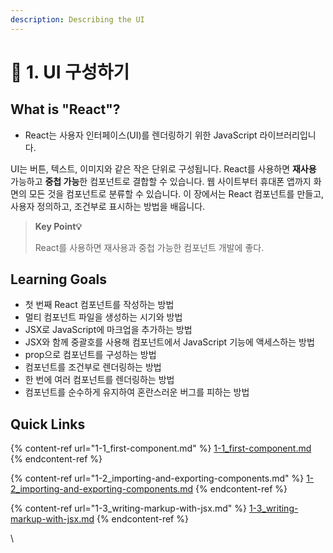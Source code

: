 ```yaml
---
description: Describing the UI
---
```


# 🎨 1. UI 구성하기

## What is "React"?

* React는 사용자 인터페이스(UI)를 렌더링하기 위한 JavaScript 라이브러리입니다.

UI는 버튼, 텍스트, 이미지와 같은 작은 단위로 구성됩니다. React를 사용하면 **재사용** 가능하고 **중첩 가능**한 컴포넌트로 결합할 수 있습니다. 웹 사이트부터 휴대폰 앱까지 화면의 모든 것을 컴포넌트로 분류할 수 있습니다. 이 장에서는 React 컴포넌트를 만들고, 사용자 정의하고, 조건부로 표시하는 방법을 배웁니다.

> **Key Point💡**
>
> React를 사용하면 재사용과 중첩 가능한 컴포넌트 개발에 좋다.

## Learning Goals

* 첫 번째 React 컴포넌트를 작성하는 방법
* 멀티 컴포넌트 파일을 생성하는 시기와 방법
* JSX로 JavaScript에 마크업을 추가하는 방법
* JSX와 함께 중괄호를 사용해 컴포넌트에서 JavaScript 기능에 액세스하는 방법
* prop으로 컴포넌트를 구성하는 방법
* 컴포넌트를 조건부로 렌더링하는 방법
* 한 번에 여러 컴포넌트를 렌더링하는 방법
* 컴포넌트를 순수하게 유지하여 혼란스러운 버그를 피하는 방법

## Quick Links

{% content-ref url="1-1_first-component.md" %}
[1-1\_first-component.md](1-1\_first-component.md)
{% endcontent-ref %}

{% content-ref url="1-2_importing-and-exporting-components.md" %}
[1-2\_importing-and-exporting-components.md](1-2\_importing-and-exporting-components.md)
{% endcontent-ref %}

{% content-ref url="1-3_writing-markup-with-jsx.md" %}
[1-3\_writing-markup-with-jsx.md](1-3\_writing-markup-with-jsx.md)
{% endcontent-ref %}

\
